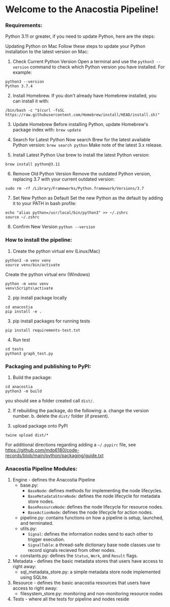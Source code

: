 # Welcome to the Anacostia Pipeline!


### Requirements: 
Python 3.11 or greater, if you need to update Python, here are the steps:

Updating Python on Mac
Follow these steps to update your Python installation to the latest version on Mac:
1. Check Current Python Version
Open a terminal and use the `python3 --version` command to check which Python version you have installed.
For example:
```
python3 --version 
Python 3.7.4
```
2. Install Homebrew. If you don't already have Homebrew installed, you can install it with:
```
/bin/bash -c "$(curl -fsSL https://raw.githubusercontent.com/Homebrew/install/HEAD/install.sh)"
```
3. Update Homebrew
Before installing Python, update Homebrew's package index with:
```brew update```
4. Search for Latest Python
Now search Brew for the latest available Python version:
```brew search python```
Make note of the latest 3.x release.

6. Install Latest Python
Use brew to install the latest Python version:

```brew install python@3.11```

6. Remove Old Python Version
Remove the outdated Python version, replacing 3.7 with your current outdated version:

```sudo rm -rf /Library/Frameworks/Python.framework/Versions/3.7```

7. Set New Python as Default
Set the new Python as the default by adding it to your PATH in bash profile:

```
echo "alias python=/usr/local/bin/python3" >> ~/.zshrc
source ~/.zshrc
```
8. Confirm New Version
```python --version```

### How to install the pipeline:

1. Create the python virtual env (Linux/Mac)
```
python3 -m venv venv
source venv/bin/activate
```
Create the python virtual env (Windows)
```
python -m venv venv
venv\Scripts\activate
```
2. pip install package locally
```
cd anacostia
pip install -e .
```
3. pip install packages for running tests
```
pip install requirements-test.txt
```
4. Run test
```
cd tests
python3 graph_test.py
```

### Packaging and publishing to PyPI:
1. Build the package:
```
cd anacostia
python3 -m build
```
you should see a folder created call `dist/`.

2. If rebuilding the package, do the following:
    a. change the version number.
    b. delete the `dist/` folder (if present).

3. upload package onto PyPI
```
twine upload dist/*
```
For additional directions regarding adding a `~/.pypirc` file, see https://github.com/mdo6180/code-records/blob/main/python/packaging/guide.txt

### Anacostia Pipeline Modules:
1. Engine - defines the Anacostia Pipeline
    - base.py:
        - ```BaseNode```: defines methods for implementing the node lifecycles.
        - ```BaseMetadataStoreNode```: defines the node lifecycle for metadata store nodes.
        - ```BaseResourceNode```: defines the node lifecycle for resource nodes.
        - ```BaseActionNode```: defines the node lifecycle for action nodes.
    - pipeline.py: contains functions on how a pipeline is setup, launched, and terminated.
    - utils.py:
        - ```Signal```: defines the information nodes send to each other to trigger execution.
        - ```SignalTable```: a thread-safe dictionary base node classes use to record signals recieved from other nodes.
    - constants.py: defines the ```Status```, ```Work```, and ```Result``` flags. 
2. Metadata - defines the basic metadata stores that users have access to right away:
    - sql_metadata_store.py: a simple metadata store node implemented using SQLite.
3. Resource - defines the basic anacostia resources that users have access to right away:
    - filesystem_store.py: monitoring and non-monitoring resource nodes
4. Tests - where all the tests for pipeline and nodes reside
